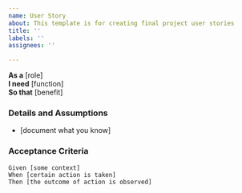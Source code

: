 ```yaml
---
name: User Story
about: This template is for creating final project user stories
title: ''
labels: ''
assignees: ''

---
```


**As a** [role]  
**I need** [function]  
**So that** [benefit]  
   
### Details and Assumptions
* [document what you know]
  
### Acceptance Criteria  
   
```gherkin
Given [some context]
When [certain action is taken]
Then [the outcome of action is observed]
```
